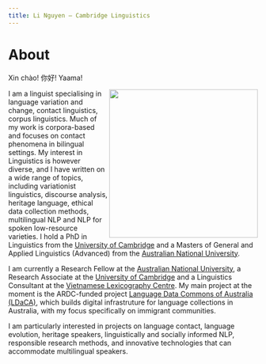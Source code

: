 ```yaml
---
title: Li Nguyen — Cambridge Linguistics
---
```


# About

Xin chào! 你好! Yaama! 

<img id="my-picture" src="boat.jpg" width="300" height="300" align="right">

I am a linguist specialising in language variation and change, contact linguistics, corpus linguistics. Much of my work is corpora-based and focuses on contact phenomena in bilingual settings. My interest in Linguistics is however diverse, and I have written on a wide range of topics, including variationist linguistics, discourse analysis, heritage language, ethical data collection methods, multilingual NLP and NLP for spoken low-resource varieties. I hold a PhD in Linguistics from the [University of Cambridge](https://www.cam.ac.uk/) and a Masters of General and Applied Linguistics (Advanced) from the [Australian National University](https://www.anu.edu.au/).

I am currently a Research Fellow at the [Australian National University](http://slll.cass.anu.edu.au/), a Research Associate at the [University of Cambridge](https://www.cst.cam.ac.uk/) and a Linguistics Consultant at the [Vietnamese Lexicography Centre](http://www.vietlex.com/). My main project at the moment is the ARDC-funded project [Language Data Commons of Australia (LDaCA)](https://ardc.edu.au/news/a-national-language-data-commons-for-australia/), which builds digital infrastruture for language collections in Australia, with my focus specifically on immigrant communities. 

I am particularly interested in projects on language contact, language evolution, heritage speakers, linguistically and socially informed NLP, responsible research methods, and innovative technologies that can accommodate multilingual speakers. 

